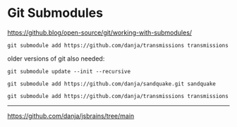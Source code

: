 # Git Submodules

https://github.blog/open-source/git/working-with-submodules/

```
git submodule add https://github.com/danja/transmissions transmissions
```

older versions of git also needed:

```
git submodule update --init --recursive
```

```
git submodule add https://github.com/danja/sandquake.git sandquake
```

```
git submodule add https://github.com/danja/transmissions transmissions
```

---

https://github.com/danja/jsbrains/tree/main
